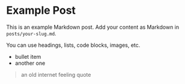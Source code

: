 # Example Post

This is an example Markdown post. Add your content as Markdown in `posts/your-slug.md`.

You can use headings, lists, code blocks, images, etc.

- bullet item
- another one

> an old internet feeling quote
